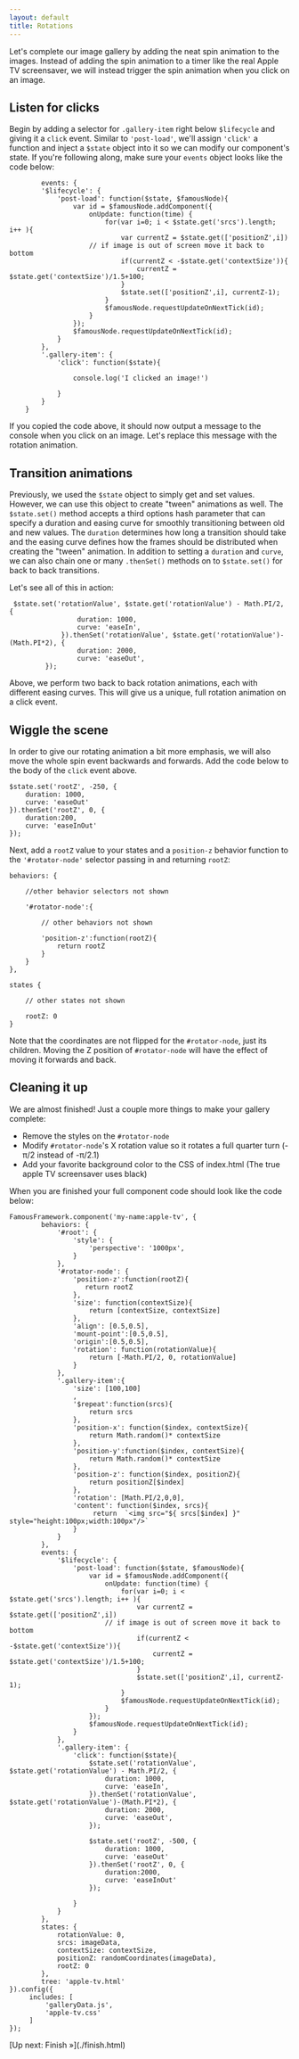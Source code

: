 ```yaml
---
layout: default
title: Rotations
---
```



Let's complete our image gallery by adding the neat spin animation to the images. Instead of adding the spin animation to a timer like the real Apple TV screensaver, we will instead trigger the spin animation when you click on an image. 

## Listen for clicks

Begin by adding a selector for `.gallery-item` right below `$lifecycle` and giving it a `click` event. Similar to `'post-load'`, we'll assign `'click'` a function and inject a `$state` object into it so we can modify our component's state. If you're following along, make sure your `events` object looks like the code below:


            events: { 
            '$lifecycle': {
                'post-load': function($state, $famousNode){
                    var id = $famousNode.addComponent({
                        onUpdate: function(time) {
                            for(var i=0; i < $state.get('srcs').length; i++ ){
                                var currentZ = $state.get(['positionZ',i])
                        // if image is out of screen move it back to bottom
                                if(currentZ < -$state.get('contextSize')){
                                    currentZ = $state.get('contextSize')/1.5+100;
                                }
                                $state.set(['positionZ',i], currentZ-1);  
                            }
                            $famousNode.requestUpdateOnNextTick(id);
                        }
                    });
                    $famousNode.requestUpdateOnNextTick(id);
                }
            },
            '.gallery-item': {
                'click': function($state){
                      
                    console.log('I clicked an image!')

                }
            }
        }

If you copied the code above, it should now output a message to the console when you click on an image. Let's replace this message with the rotation animation.

## Transition animations

Previously, we used the `$state` object to simply get and set values. However, we can use this object to create "tween" animations as well. The `$state.set()` method accepts a third options hash parameter that can specify a duration and easing curve for smoothly transitioning between old and new values. The `duration` determines how long a transition should take and the easing curve defines how the frames should be distributed when creating the "tween" animation. In addition to setting a `duration` and `curve`, we can also chain one or many `.thenSet()` methods on to `$state.set()` for back to back transitions. 

Let's see all of this in action: 

    
     $state.set('rotationValue', $state.get('rotationValue') - Math.PI/2, {
                     duration: 1000,
                     curve: 'easeIn',
                 }).thenSet('rotationValue', $state.get('rotationValue')-(Math.PI*2), {
                     duration: 2000,
                     curve: 'easeOut',
             });

Above, we perform two back to back rotation animations, each with different easing curves. This will give us a unique, full rotation animation on a click event.

## Wiggle the scene

In order to give our rotating animation a bit more emphasis, we will also move the whole spin event backwards and forwards. Add the code below to the body of the `click` event above. 

    $state.set('rootZ', -250, {
        duration: 1000,
        curve: 'easeOut'
    }).thenSet('rootZ', 0, {
        duration:200, 
        curve: 'easeInOut'
    });

Next, add a `rootZ` value to your states and a `position-z` behavior function to the `'#rotator-node'` selector passing in and returning `rootZ`:
    


    behaviors: {

        //other behavior selectors not shown

        '#rotator-node':{
        
            // other behaviors not shown

            'position-z':function(rootZ){
                return rootZ
            }
        }
    },

    states {
        
        // other states not shown

        rootZ: 0
    }

Note that the coordinates are not flipped for the `#rotator-node`, just its children. Moving the Z position of `#rotator-node` will have the effect of moving it forwards and back. 


## Cleaning it up

We are almost finished! Just a couple more things to make your gallery complete:

  - Remove the styles on the `#rotator-node`
  - Modify `#rotator-node`'s X rotation value so it rotates a full quarter turn (-&pi;/2 instead of -&pi;/2.1)
  - Add your favorite background color to the CSS of index.html (The true apple TV screensaver uses black)

When you are finished your full component code should look like the code below:

    FamousFramework.component('my-name:apple-tv', {
            behaviors: {
                '#root': {
                    'style': {
                        'perspective': '1000px',
                    }
                },
                '#rotator-node': {
                    'position-z':function(rootZ){
                       return rootZ
                    },
                    'size': function(contextSize){ 
                        return [contextSize, contextSize]
                    },         
                    'align': [0.5,0.5],          
                    'mount-point':[0.5,0.5],
                    'origin':[0.5,0.5],     
                    'rotation': function(rotationValue){ 
                        return [-Math.PI/2, 0, rotationValue] 
                    }
                },
                '.gallery-item':{
                    'size': [100,100] 
                    ,
                    '$repeat':function(srcs){
                        return srcs   
                    },
                    'position-x': function($index, contextSize){ 
                        return Math.random()* contextSize
                    },
                    'position-y':function($index, contextSize){ 
                        return Math.random()* contextSize
                    },
                    'position-z': function($index, positionZ){ 
                        return positionZ[$index] 
                    },
                    'rotation': [Math.PI/2,0,0], 
                    'content': function($index, srcs){
                         return  `<img src="${ srcs[$index] }" style="height:100px;width:100px"/>`
                    }
                }
            },          
            events: { 
                '$lifecycle': {
                    'post-load': function($state, $famousNode){
                        var id = $famousNode.addComponent({
                            onUpdate: function(time) {
                                for(var i=0; i < $state.get('srcs').length; i++ ){
                                    var currentZ = $state.get(['positionZ',i])
                            // if image is out of screen move it back to bottom
                                    if(currentZ < -$state.get('contextSize')){
                                        currentZ = $state.get('contextSize')/1.5+100;
                                    }
                                    $state.set(['positionZ',i], currentZ-1);  
                                }
                                $famousNode.requestUpdateOnNextTick(id);
                            }
                        });
                        $famousNode.requestUpdateOnNextTick(id);
                    }
                },
                '.gallery-item': {
                    'click': function($state){
                        $state.set('rotationValue', $state.get('rotationValue') - Math.PI/2, {
                            duration: 1000,
                            curve: 'easeIn',
                        }).thenSet('rotationValue', $state.get('rotationValue')-(Math.PI*2), {
                            duration: 2000,
                            curve: 'easeOut',
                        });

                        $state.set('rootZ', -500, {
                            duration: 1000,
                            curve: 'easeOut'
                        }).thenSet('rootZ', 0, {
                            duration:2000, 
                            curve: 'easeInOut'
                        });

                    }
                }
            },              
            states: {
                rotationValue: 0,    
                srcs: imageData,    
                contextSize: contextSize,
                positionZ: randomCoordinates(imageData),
                rootZ: 0
            },              
            tree: 'apple-tv.html'  
    }).config({
         includes: [
             'galleryData.js',
             'apple-tv.css'
         ]
    });
        
<span class="cta">
[Up next: Finish &raquo;](./finish.html)
</span>
